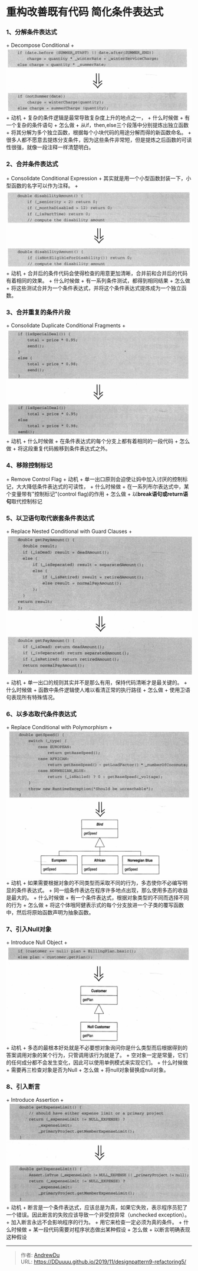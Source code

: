 # 重构改善既有代码 简化条件表达式


### 1、分解条件表达式

&#43; Decompose Conditional
  &#43; ![1572486513216](/designpattern/1572486513216.png)
&#43; 动机
  &#43; 复杂的条件逻辑是最常导致复杂度上升的地点之一，
&#43; 什么时候做
  &#43; 有一个复杂的条件语句
&#43; 怎么做
  &#43; 从if，then,else三个段落中分别提炼出独立函数
  &#43; 将其分解为多个独立函数，根据每个小块代码的用途分解而得的新函数命名。
  &#43; 很多人都不愿意去提炼分支条件，因为这些条件非常短，但是提炼之后函数的可读性很强，就像一段注释一样清楚明白。

### 2、合并条件表达式

&#43; Consolidate Conditional Expression
  &#43; 其实就是用一个小型函数封装一下，小型函数的名字可以作为注释。
  &#43; ![1572486838506](/designpattern/1572486838506.png)
&#43; 动机
  &#43; 合并后的条件代码会使得检查的用意更加清晰，合并前和合并后的代码有着相同的效果。
&#43; 什么时候做
  &#43; 有一系列条件测试，都得到相同结果
&#43; 怎么做
  &#43; 将这些测试合并为一个条件表达式，并将这个条件表达式提炼成为一个独立函数。

### 3、合并重复的条件片段

&#43; Consolidate Duplicate Conditional Fragments
  &#43; ![1572487145359](/designpattern/1572487145359.png)
&#43; 动机
&#43; 什么时候做
  &#43; 在条件表达式的每个分支上都有着相同的一段代码
&#43; 怎么做
  &#43; 将这段重复代码搬移到条件表达式之外。

### 4、移除控制标记

&#43; Remove Control Flag
&#43; 动机
  &#43; 单一出口原则会迫使让妈中加入讨厌的控制标记，大大降低条件表达式的可读性，
&#43; 什么时候做
  &#43; 在一系列布尔表达式中，某个变量带有&#34;控制标记&#34;(control flag)的作用
&#43; 怎么做
  &#43; 以**break语句或return语句**取代控制标记

### 5、以卫语句取代嵌套条件表达式

&#43; Replace Nested Conditional with Guard Clauses
  &#43; ![1572487743463](/designpattern/1572487743463.png)
&#43; 动机
  &#43; 单一出口的规则其实并不是那么有用，保持代码清晰才是最关键的。
&#43; 什么时候做
  &#43; 函数中条件逻辑使人难以看清正常的执行路径
&#43; 怎么做
  &#43; 使用卫语句表现所有特殊情况。

### 6、以多态取代条件表达式

&#43; Replace Conditional with Polymorphism
  &#43; ![1572488390812](/designpattern/1572488390812.png)
&#43; 动机
  &#43; 如果需要根据对象的不同类型而采取不同的行为，多态使你不必编写明显的条件表达式。
  &#43; 同一组条件表达在程序许多地点出现，那么使用多态的收益是最大的。
&#43; 什么时候做
  &#43; 有一个条件表达式，根据对象类型的不同而选择不同的行为
&#43; 怎么做
  &#43; 将这个体哦阿健表示式的每个分支放进一个子类的覆写函数中，然后将原始函数声明为抽象函数。

### 7、引入Null对象

&#43; Introduce Null Object
  &#43; ![1572488884565](/designpattern/1572488884565.png)
&#43; 动机
  &#43; 多态的最根本好处就是不必要想对象询问你是什么类型而后根据得到的答案调用对象的某个行为，只管调用该行为就是了。
  &#43; 空对象一定是常量，它们的任何成分都不会发生变化，因此可以使用单例模式来实现它们。
&#43; 什么时候做
  &#43; 需要再三检查对象是否为Null
&#43; 怎么做
  &#43; 将null对象替换成null对象。

### 8、引入断言

&#43; Introduce Assertion
  &#43; ![1572489734260](/designpattern/1572489734260.png)
&#43; 动机
  &#43; 断言是一个条件表达式，应该总是为真，如果它失败，表示程序员犯了一个错误。因此断言的失败应该导致一个非受控异常（unchecked exception）。
  &#43; 加入断言永远不会影响程序的行为。
  &#43; 用它来检查一定必须为真的条件。
&#43; 什么时候做
  &#43; 某一段代码需要对程序状态做出某种假设
&#43; 怎么做
  &#43; 以断言明确表现这种假设


---

> 作者: [AndrewDu](https://github.com/DDuuuu)  
> URL: https://DDuuuu.github.io/2019/11/designpattern9-refactoring5/  

